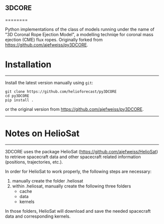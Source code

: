 ## 3DCORE
========

Python implementations of the class of models running under the name of "3D Coronal Rope Ejection Model", a modelling techniqe for coronal mass ejection (CME) flux ropes. Originally forked from https://github.com/ajefweiss/py3DCORE.

# Installation
------------

Install the latest version manually using `git`:

    git clone https://github.com/helioforecast/py3DCORE
    cd py3DCORE
    pip install .

or the original version from https://github.com/ajefweiss/py3DCORE.

------------

# Notes on HelioSat
------------

3DCORE uses the package HelioSat (https://github.com/ajefweiss/HelioSat) to retrieve spacecraft data and other spacecraft related information (positions, trajectories, etc.). 

In order for HelioSat to work properly, the following steps are necessary:

1. manually create the folder .heliosat 
2. within .heliosat, manually create the following three folders
    - cache
    - data
    - kernels

In those folders, HelioSat will download and save the needed spacecraft data and corresponding kernels. 
